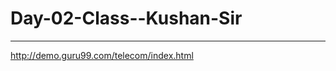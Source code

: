 # Day-02-Class--Kushan-Sir

******************************************

http://demo.guru99.com/telecom/index.html
